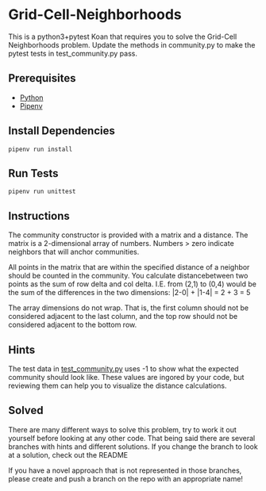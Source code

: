# Grid-Cell-Neighborhoods

This is a python3+pytest Koan that requires you to solve the Grid-Cell Neighborhoods problem. Update the methods in community.py to make the pytest tests in test_community.py pass. 

## Prerequisites

- [Python](https://docs.python-guide.org/starting/installation/)
- [Pipenv](https://pipenv.pypa.io/en/latest/installation.html)

## Install Dependencies
```
pipenv run install
```

## Run Tests
```
pipenv run unittest
```

## Instructions
The community constructor is provided with a matrix and a distance. The matrix is a 2-dimensional array of numbers. Numbers > zero indicate neighbors that will anchor communities. 

All points in the matrix that are within the specified distance of a neighbor should be counted in the community. You calculate distance​ between two points as the sum of row delta and col delta. I.E. from (2,1) to (0,4) would be the sum of the differences in the two dimensions: |2-0| + |1-4| = 2 + 3 = 5

The array dimensions do not wrap. That is, the first column should not be considered adjacent to the last column, and the top row should not be considered adjacent to the bottom row.

## Hints
The test data in [test_community.py](./test_community.py) uses -1 to show what the expected community should look like. These values are ingored by your code, but reviewing them can help you to visualize the distance calculations. 

## Solved
There are many different ways to solve this problem, try to work it out yourself before looking at any other code. That being said there are several branches with hints and different solutions. If you change the branch to look at a solution, check out the README

If you have a novel approach that is not represented in those branches, please create and push a branch on the repo with an appropriate name!
